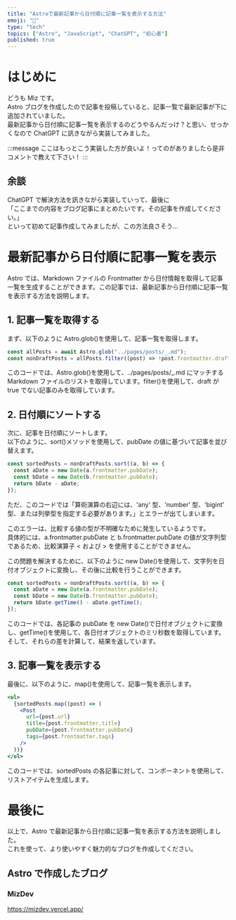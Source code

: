 ```yaml
---
title: "Astroで最新記事から日付順に記事一覧を表示する方法"
emoji: "🚀"
type: "tech"
topics: ["Astro", "JavaScript", "ChatGPT", "初心者"]
published: true
---
```


# はじめに

どうも Miz です。  
Astro ブログを作成したので記事を投稿していると、記事一覧で最新記事が下に追加されていました。  
最新記事から日付順に記事一覧を表示するのどうやるんだっけ？と思い、せっかくなので ChatGPT に訊きながら実装してみました。

:::message
ここはもっとこう実装した方が良いよ！ってのがありましたら是非コメントで教えて下さい！
:::

## 余談

ChatGPT で解決方法を訊きながら実装していって、最後に  
「ここまでの内容をブログ記事にまとめたいです。その記事を作成してください。」  
といって初めて記事作成してみましたが、この方法良さそう...

# 最新記事から日付順に記事一覧を表示

Astro では、Markdown ファイルの Frontmatter から日付情報を取得して記事一覧を生成することができます。この記事では、最新記事から日付順に記事一覧を表示する方法を説明します。

## 1. 記事一覧を取得する

まず、以下のように Astro.glob()を使用して、記事一覧を取得します。

```jsx
const allPosts = await Astro.glob("../pages/posts/_.md");
const nonDraftPosts = allPosts.filter((post) => !post.frontmatter.draft);
```

このコードでは、Astro.glob()を使用して、../pages/posts/\_.md にマッチする Markdown ファイルのリストを取得しています。filter()を使用して、draft が true でない記事のみを取得しています。

## 2. 日付順にソートする

次に、記事を日付順にソートします。  
以下のように、sort()メソッドを使用して、pubDate の値に基づいて記事を並び替えます。

```jsx
const sortedPosts = nonDraftPosts.sort((a, b) => {
  const aDate = new Date(a.frontmatter.pubDate);
  const bDate = new Date(b.frontmatter.pubDate);
  return bDate - aDate;
});
```

ただ、このコードでは「算術演算の右辺には、'any' 型、'number' 型、'bigint' 型、または列挙型を指定する必要があります。」とエラーが出てしまいます。

このエラーは、比較する値の型が不明確なために発生しているようです。  
具体的には、a.frontmatter.pubDate と b.frontmatter.pubDate の値が文字列型であるため、比較演算子 < および > を使用することができません。

この問題を解決するために、以下のように new Date()を使用して、文字列を日付オブジェクトに変換し、その後に比較を行うことができます。

```jsx
const sortedPosts = nonDraftPosts.sort((a, b) => {
  const aDate = new Date(a.frontmatter.pubDate);
  const bDate = new Date(b.frontmatter.pubDate);
  return bDate.getTime() - aDate.getTime();
});
```

このコードでは、各記事の pubDate を new Date()で日付オブジェクトに変換し、getTime()を使用して、各日付オブジェクトのミリ秒数を取得しています。そして、それらの差を計算して、結果を返しています。

## 3. 記事一覧を表示する

最後に、以下のように、map()を使用して、記事一覧を表示します。

```jsx
<ul>
  {sortedPosts.map((post) => (
    <Post
      url={post.url}
      title={post.frontmatter.title}
      pubDate={post.frontmatter.pubDate}
      tags={post.frontmatter.tags}
    />
  ))}
</ul>
```

このコードでは、sortedPosts の各記事に対して、<Post>コンポーネントを使用して、リストアイテムを生成します。

# 最後に

以上で、Astro で最新記事から日付順に記事一覧を表示する方法を説明しました。  
これを使って、より使いやすく魅力的なブログを作成してください。

## Astro で作成したブログ

### MizDev

https://mizdev.vercel.app/
